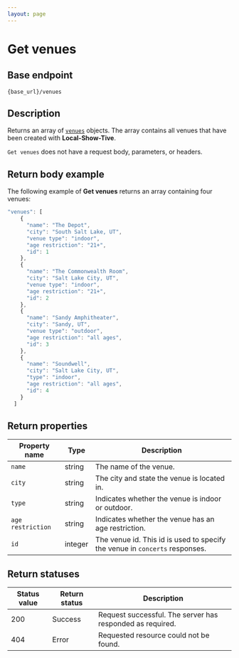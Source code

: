 ```yaml
---
layout: page
---
```


# Get venues

## Base endpoint

```shell
{base_url}/venues
```

## Description

Returns an array of [`venues`](venues.md) objects. The array contains all venues that have been created with **Local-Show-Tive**.

`Get venues` does not have a request body, parameters, or headers.

## Return body example

The following example of **Get venues** returns an array containing four venues:

```js
"venues": [
    {
      "name": "The Depot",
      "city": "South Salt Lake, UT",
      "venue type": "indoor",
      "age restriction": "21+",
      "id": 1
    },
    {
      "name": "The Commonwealth Room",
      "city": "Salt Lake City, UT",
      "venue type": "indoor",
      "age restriction": "21+",
      "id": 2
    },
    {
      "name": "Sandy Amphitheater",
      "city": "Sandy, UT",
      "venue type": "outdoor",
      "age restriction": "all ages",
      "id": 3
    },
    {
      "name": "Soundwell",
      "city": "Salt Lake City, UT",
      "type": "indoor",
      "age restriction": "all ages",
      "id": 4
    }
  ]

```

## Return properties

| Property name | Type | Description |
| ------------- | ----------- | ----------- |
| `name` | string | The name of the venue. |
| `city` | string | The city and state the venue is located in. |
| `type` | string | Indicates whether the venue is indoor or outdoor. |
| `age restriction` | string | Indicates whether the venue has an age restriction. |
| `id` | integer | The venue id. This id is used to specify the venue in `concerts` responses. |


## Return statuses

| Status value | Return status | Description |
| ------------- | ----------- | ----------- |
| 200 | Success | Request successful. The server has responded as required. |
| 404 | Error | Requested resource could not be found. |
